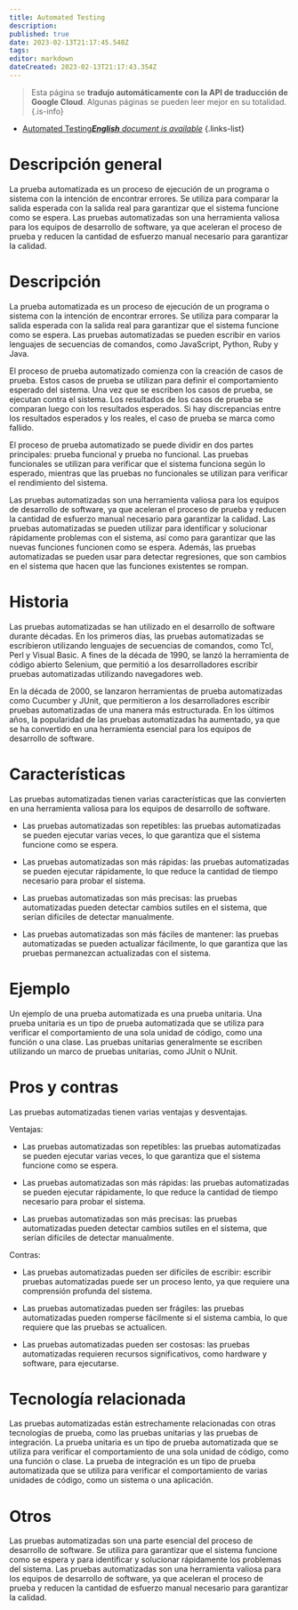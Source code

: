 ```yaml
---
title: Automated Testing
description: 
published: true
date: 2023-02-13T21:17:45.548Z
tags: 
editor: markdown
dateCreated: 2023-02-13T21:17:43.354Z
---
```


> Esta página se **tradujo automáticamente con la API de traducción de Google Cloud**.
Algunas páginas se pueden leer mejor en su totalidad.{.is-info}



- [Automated Testing***English** document is available*](/en/Knowledge-base/Dictionary/automated-testing)
{.links-list}


# Descripción general
La prueba automatizada es un proceso de ejecución de un programa o sistema con la intención de encontrar errores. Se utiliza para comparar la salida esperada con la salida real para garantizar que el sistema funcione como se espera. Las pruebas automatizadas son una herramienta valiosa para los equipos de desarrollo de software, ya que aceleran el proceso de prueba y reducen la cantidad de esfuerzo manual necesario para garantizar la calidad.

# Descripción
La prueba automatizada es un proceso de ejecución de un programa o sistema con la intención de encontrar errores. Se utiliza para comparar la salida esperada con la salida real para garantizar que el sistema funcione como se espera. Las pruebas automatizadas se pueden escribir en varios lenguajes de secuencias de comandos, como JavaScript, Python, Ruby y Java.

El proceso de prueba automatizado comienza con la creación de casos de prueba. Estos casos de prueba se utilizan para definir el comportamiento esperado del sistema. Una vez que se escriben los casos de prueba, se ejecutan contra el sistema. Los resultados de los casos de prueba se comparan luego con los resultados esperados. Si hay discrepancias entre los resultados esperados y los reales, el caso de prueba se marca como fallido.

El proceso de prueba automatizado se puede dividir en dos partes principales: prueba funcional y prueba no funcional. Las pruebas funcionales se utilizan para verificar que el sistema funciona según lo esperado, mientras que las pruebas no funcionales se utilizan para verificar el rendimiento del sistema.

Las pruebas automatizadas son una herramienta valiosa para los equipos de desarrollo de software, ya que aceleran el proceso de prueba y reducen la cantidad de esfuerzo manual necesario para garantizar la calidad. Las pruebas automatizadas se pueden utilizar para identificar y solucionar rápidamente problemas con el sistema, así como para garantizar que las nuevas funciones funcionen como se espera. Además, las pruebas automatizadas se pueden usar para detectar regresiones, que son cambios en el sistema que hacen que las funciones existentes se rompan.

# Historia
Las pruebas automatizadas se han utilizado en el desarrollo de software durante décadas. En los primeros días, las pruebas automatizadas se escribieron utilizando lenguajes de secuencias de comandos, como Tcl, Perl y Visual Basic. A fines de la década de 1990, se lanzó la herramienta de código abierto Selenium, que permitió a los desarrolladores escribir pruebas automatizadas utilizando navegadores web.

En la década de 2000, se lanzaron herramientas de prueba automatizadas como Cucumber y JUnit, que permitieron a los desarrolladores escribir pruebas automatizadas de una manera más estructurada. En los últimos años, la popularidad de las pruebas automatizadas ha aumentado, ya que se ha convertido en una herramienta esencial para los equipos de desarrollo de software.

# Características
Las pruebas automatizadas tienen varias características que las convierten en una herramienta valiosa para los equipos de desarrollo de software.

- Las pruebas automatizadas son repetibles: las pruebas automatizadas se pueden ejecutar varias veces, lo que garantiza que el sistema funcione como se espera.

- Las pruebas automatizadas son más rápidas: las pruebas automatizadas se pueden ejecutar rápidamente, lo que reduce la cantidad de tiempo necesario para probar el sistema.

- Las pruebas automatizadas son más precisas: las pruebas automatizadas pueden detectar cambios sutiles en el sistema, que serían difíciles de detectar manualmente.

- Las pruebas automatizadas son más fáciles de mantener: las pruebas automatizadas se pueden actualizar fácilmente, lo que garantiza que las pruebas permanezcan actualizadas con el sistema.

# Ejemplo
Un ejemplo de una prueba automatizada es una prueba unitaria. Una prueba unitaria es un tipo de prueba automatizada que se utiliza para verificar el comportamiento de una sola unidad de código, como una función o una clase. Las pruebas unitarias generalmente se escriben utilizando un marco de pruebas unitarias, como JUnit o NUnit.

# Pros y contras
Las pruebas automatizadas tienen varias ventajas y desventajas.

Ventajas:

- Las pruebas automatizadas son repetibles: las pruebas automatizadas se pueden ejecutar varias veces, lo que garantiza que el sistema funcione como se espera.

- Las pruebas automatizadas son más rápidas: las pruebas automatizadas se pueden ejecutar rápidamente, lo que reduce la cantidad de tiempo necesario para probar el sistema.

- Las pruebas automatizadas son más precisas: las pruebas automatizadas pueden detectar cambios sutiles en el sistema, que serían difíciles de detectar manualmente.

Contras:

- Las pruebas automatizadas pueden ser difíciles de escribir: escribir pruebas automatizadas puede ser un proceso lento, ya que requiere una comprensión profunda del sistema.

- Las pruebas automatizadas pueden ser frágiles: las pruebas automatizadas pueden romperse fácilmente si el sistema cambia, lo que requiere que las pruebas se actualicen.

- Las pruebas automatizadas pueden ser costosas: las pruebas automatizadas requieren recursos significativos, como hardware y software, para ejecutarse.

# Tecnología relacionada
Las pruebas automatizadas están estrechamente relacionadas con otras tecnologías de prueba, como las pruebas unitarias y las pruebas de integración. La prueba unitaria es un tipo de prueba automatizada que se utiliza para verificar el comportamiento de una sola unidad de código, como una función o clase. La prueba de integración es un tipo de prueba automatizada que se utiliza para verificar el comportamiento de varias unidades de código, como un sistema o una aplicación.

# Otros
Las pruebas automatizadas son una parte esencial del proceso de desarrollo de software. Se utiliza para garantizar que el sistema funcione como se espera y para identificar y solucionar rápidamente los problemas del sistema. Las pruebas automatizadas son una herramienta valiosa para los equipos de desarrollo de software, ya que aceleran el proceso de prueba y reducen la cantidad de esfuerzo manual necesario para garantizar la calidad.